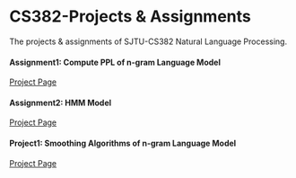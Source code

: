 # CS382-Projects & Assignments
The projects & assignments of SJTU-CS382 Natural Language Processing.

#### Assignment1: Compute PPL of n-gram Language Model

[Project Page](https://github.com/Dou-Yiming/CS382-Projects/tree/main/assignment1)

#### Assignment2: HMM Model

[Project Page](https://github.com/Dou-Yiming/CS382-Projects/tree/main/assignment2)

#### Project1: Smoothing Algorithms of n-gram Language Model

[Project Page](https://github.com/Iridoudou/CS382-Projects/tree/main/Project1)
